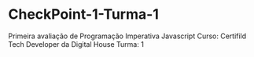 # CheckPoint-1-Turma-1
Primeira avaliação de Programação Imperativa Javascript
Curso: Certifild Tech Developer da Digital House
Turma: 1 
